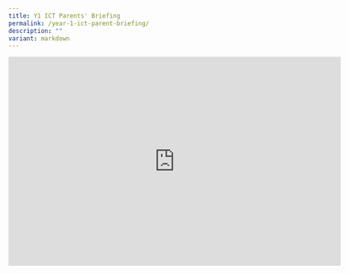 ```yaml
---
title: Y1 ICT Parents' Briefing
permalink: /year-1-ict-parent-briefing/
description: ""
variant: markdown
---
```

<iframe allowfullscreen="" allow="accelerometer; autoplay; clipboard-write; encrypted-media; gyroscope; picture-in-picture; web-share" frameborder="0" title="YouTube video player" src="https://www.youtube.com/embed/SHlxWaPzuJg" height="415" width="660"></iframe>